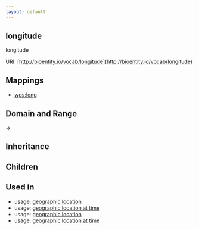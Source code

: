 ```yaml
---
layout: default
---
```


## longitude


longitude

URI: [http://bioentity.io/vocab/longitude](http://bioentity.io/vocab/longitude)
## Mappings

 * [wgs:long](http://purl.obolibrary.org/obo/wgs_long)

## Domain and Range

 -> 

## Inheritance


## Children


## Used in

 *  usage: [geographic location](GeographicLocation.html)
 *  usage: [geographic location at time](GeographicLocationAtTime.html)
 *  usage: [geographic location](GeographicLocation.html)
 *  usage: [geographic location at time](GeographicLocationAtTime.html)
